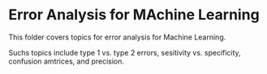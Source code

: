 # Error Analysis for MAchine Learning

This folder covers topics for error analysis for Machine Learning.

Suchs topics include type 1 vs. type 2 errors, sesitivity vs. specificity, 
confusion amtrices, and precision.
